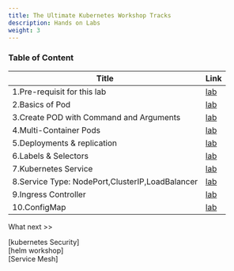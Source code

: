 ```yaml
---
title: The Ultimate Kubernetes Workshop Tracks
description: Hands on Labs
weight: 3
---
```


### Table of Content 

| Title | Link |
| --------- | ------- |
|1.Pre-requisit for this lab|[lab](https://kubedaily.com/docs/0.0.1/k8s/kubernetes-setup/)| 
|2.Basics of Pod|[lab](https://kubedaily.com/docs/0.0.1/k8s/basics-of-pods/)| 
|3.Create POD with Command and Arguments|[lab](https://kubedaily.com/docs/0.0.1/k8s/pod-command-args/)| 
|4.Multi-Container Pods|[lab](https://kubedaily.com/docs/0.0.1/k8s/multipod-container/)| 
|5.Deployments & replication|[lab](https://kubedaily.com/docs/0.0.1/k8s/deployment-replicaset/)| 
|6.Labels & Selectors|[lab](https://kubedaily.com/docs/0.0.1/k8s/labels-selectors/)| 
|7.Kubernetes Service|[lab](https://kubedaily.com/docs/0.0.1/k8s/services/)| 
|8.Service Type: NodePort,ClusterIP,LoadBalancer|[lab](https://kubedaily.com/docs/0.0.1/k8s/service-type/)| 
|9.Ingress Controller|[lab](https://kubedaily.com/docs/0.0.1/k8s/ingress-controller/)| 
|10.ConfigMap|[lab](https://kubedaily.com/docs/0.0.1/k8s/configmap/)| 



What next >> 

[kubernetes Security] <br>
[helm workshop]  <br>
[Service Mesh]  <br>